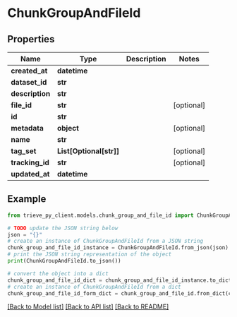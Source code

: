 # ChunkGroupAndFileId


## Properties

Name | Type | Description | Notes
------------ | ------------- | ------------- | -------------
**created_at** | **datetime** |  | 
**dataset_id** | **str** |  | 
**description** | **str** |  | 
**file_id** | **str** |  | [optional] 
**id** | **str** |  | 
**metadata** | **object** |  | [optional] 
**name** | **str** |  | 
**tag_set** | **List[Optional[str]]** |  | [optional] 
**tracking_id** | **str** |  | [optional] 
**updated_at** | **datetime** |  | 

## Example

```python
from trieve_py_client.models.chunk_group_and_file_id import ChunkGroupAndFileId

# TODO update the JSON string below
json = "{}"
# create an instance of ChunkGroupAndFileId from a JSON string
chunk_group_and_file_id_instance = ChunkGroupAndFileId.from_json(json)
# print the JSON string representation of the object
print(ChunkGroupAndFileId.to_json())

# convert the object into a dict
chunk_group_and_file_id_dict = chunk_group_and_file_id_instance.to_dict()
# create an instance of ChunkGroupAndFileId from a dict
chunk_group_and_file_id_form_dict = chunk_group_and_file_id.from_dict(chunk_group_and_file_id_dict)
```
[[Back to Model list]](../README.md#documentation-for-models) [[Back to API list]](../README.md#documentation-for-api-endpoints) [[Back to README]](../README.md)


